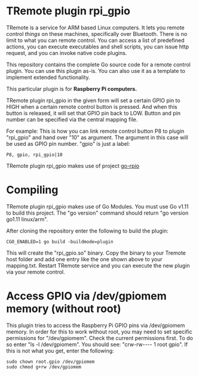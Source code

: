 # TRemote plugin rpi_gpio

TRemote is a service for ARM based Linux computers. It lets you remote control *things* on these machines, specifically over Bluetooth. There is no limit to what you can remote control. You can access a list of predefined actions, you can execute executables and shell scripts, you can issue http request, and you can invoke native code plugins.

This repository contains the complete Go source code for a remote control plugin. You can use this plugin as-is. You can also use it as a template to implement extended functionality.

This particular plugin is for **Raspberry Pi computers.**

TRemote plugin rpi_gpio in the given form will set a certain GPIO pin to HIGH when a certain remote control button is pressed. And when this button is released, it will set that GPIO pin back to LOW. Button and pin number can be specified via the central mapping file. 

For example: This is how you can link remote control button P8 to plugin "rpi_gpio" and hand over "10" as argument. The argument in this case will be used as GPIO pin number. "gpio" is just a label:


```
P8, gpio, rpi_gpio|10
```

TRemote plugin rpi_gpio makes use of project [go-rpio](https://github.com/stianeikeland/go-rpio)


# Compiling

TRemote plugin rpi_gpio makes use of Go Modules. You must use Go v1.11 to build this project. The "go version" command should return "go version go1.11 linux/arm".

After cloning the repository enter the following to build the plugin:

```
CGO_ENABLED=1 go build -buildmode=plugin
```
This will create the "rpi_gpio.so" binary. Copy the binary to your Tremote host folder and add one entry like the one shown above to your mapping.txt. Restart TRemote service and you can execute the new plugin via your remote control.

# Access GPIO via /dev/gpiomem memory (without root)

This plugin tries to access the Raspberry Pi GPIO pins via /dev/gpiomem memory. In order for this to work without root, you may need to set specific permissions for "/dev/gpiomem". Check the current permissions first. To do so enter "ls -l /dev/gpiomem". You should see: "crw-rw---- 1 root gpio". If this is not what you get, enter the following:

```
sudo chown root.gpio /dev/gpiomem
sudo chmod g+rw /dev/gpiomem
```

